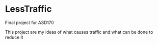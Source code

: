 # LessTraffic
Final project for ASD170

This project are my ideas of what causes traffic and what can be done to reduce it
